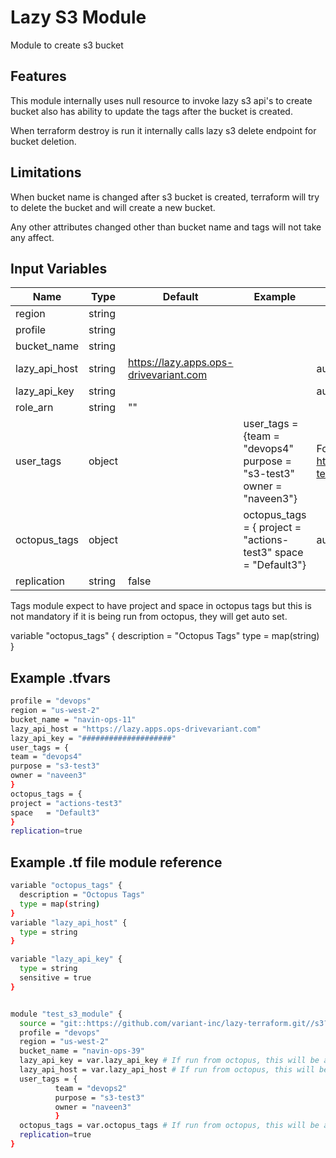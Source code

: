 # Lazy S3 Module

Module to create s3 bucket

## Features

This module internally uses null resource to invoke lazy s3 api's to create bucket also has ability to update the tags after the bucket is created.

When terraform destroy is run it internally calls lazy s3 delete endpoint for bucket deletion.

## Limitations

When bucket name is changed after s3 bucket is created, terraform will try to delete the bucket and will create a new bucket.

Any other attributes changed other than bucket name and tags will not take any affect.

## Input Variables

 | Name                         | Type          | Default             | Example           |    Notes           |
 | ---------------------------- | ------------- | ------------------- | ----------------- | -----------------  |
 | region                       | string        |                     |                   |                    |
 | profile                      | string        |                     |                   |                    |
 | bucket_name                  | string        |                     |                   |                    |
 | lazy_api_host                | string        | <https://lazy.apps.ops-drivevariant.com>|                    | auto set at octopus|
 | lazy_api_key                 | string        |                     |                   |auto set at octopus |
 | role_arn                     | string        |      ""             |                   |                    |
 | user_tags                    | object        |                     |user_tags = {team = "devops4" purpose = "s3-test3" owner = "naveen3"}| For `user_tags`, refer <https://github.com/variant-inc/lazy-terraform/tree/master/submodules/tags>   |
 | octopus_tags                 | object        |                     | octopus_tags = { project = "actions-test3" space = "Default3"}| auto set at octopus|
 | replication                  | string        |  false              |                   |                    |

Tags module expect to have project and space in octopus tags but this is not mandatory if it is being run from octopus, they will get auto set.

variable "octopus_tags" {
  description = "Octopus Tags"
  type = map(string)
}

## Example .tfvars

```bash
profile = "devops"
region = "us-west-2"
bucket_name = "navin-ops-11"
lazy_api_host = "https://lazy.apps.ops-drivevariant.com"
lazy_api_key = "####################"
user_tags = {
team = "devops4"
purpose = "s3-test3"
owner = "naveen3"
}
octopus_tags = {
project = "actions-test3"
space   = "Default3"
}
replication=true
```

## Example .tf file module reference

```bash
variable "octopus_tags" {
  description = "Octopus Tags"
  type = map(string)
}
variable "lazy_api_host" {
  type = string
}

variable "lazy_api_key" {
  type = string
  sensitive = true
}


module "test_s3_module" {
  source = "git::https://github.com/variant-inc/lazy-terraform.git//s3?ref=v1"
  profile = "devops"
  region = "us-west-2"
  bucket_name = "navin-ops-39"
  lazy_api_key = var.lazy_api_key # If run from octopus, this will be auto set
  lazy_api_host = var.lazy_api_host # If run from octopus, this will be auto set
  user_tags = {
          team = "devops2"
          purpose = "s3-test3"
          owner = "naveen3"
          }
  octopus_tags = var.octopus_tags # If run from octopus, this will be auto set
  replication=true
}
```
